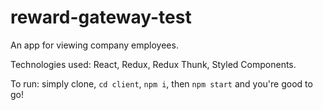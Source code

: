 # reward-gateway-test

An app for viewing company employees.

Technologies used: React, Redux, Redux Thunk, Styled Components.

To run: simply clone, ```cd client```, ```npm i```, then ```npm start``` and you're good to go!
